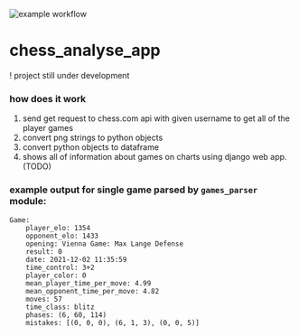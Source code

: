 
![example workflow](https://github.com/michalskibinski109/chess_analyse_app/actions/workflows/python-app.yml/badge.svg)
# chess_analyse_app
! project still under development

### how does it work
1. send get request to chess.com api with given username to get all of the player games
2. convert png strings to python objects
3. convert python objects to dataframe
4. shows all of information about games on charts using django web app. (TODO)

### example output for single game parsed by `games_parser` module:
```
Game:
    player_elo: 1354
    opponent_elo: 1433
    opening: Vienna Game: Max Lange Defense
    result: 0
    date: 2021-12-02 11:35:59
    time_control: 3+2
    player_color: 0
    mean_player_time_per_move: 4.99
    mean_opponent_time_per_move: 4.82
    moves: 57
    time_class: blitz
    phases: (6, 60, 114)
    mistakes: [(0, 0, 0), (6, 1, 3), (0, 0, 5)]
```


